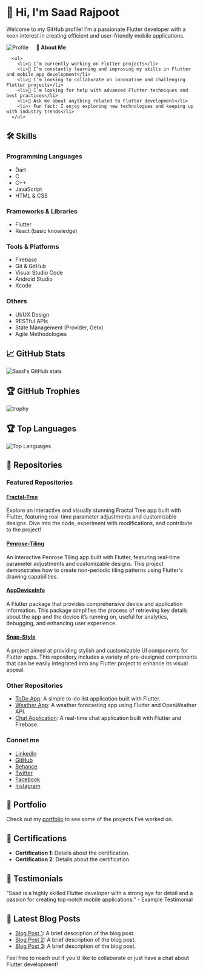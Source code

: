 # 👋 Hi, I'm Saad Rajpoot

Welcome to my GitHub profile! I'm a passionate Flutter developer with a keen interest in creating efficient and user-friendly mobile applications.

<p align="start">
  <img src="https://images.weserv.nl/?url=avatars.githubusercontent.com/u/72617801?v=4&h=300&w=300&fit=cover&mask=circle&maxage=7d" alt="Profile" align="left" style="margin-right: 20px;"/>
  <div>
       <b>🚀 About Me</b>

      <ul>
        <li>🔭 I’m currently working on Flutter projects</li>
        <li>🌱 I’m constantly learning and improving my skills in Flutter and mobile app development</li>
        <li>👯 I’m looking to collaborate on innovative and challenging Flutter projects</li>
        <li>🤔 I’m looking for help with advanced Flutter techniques and best practices</li>
        <li>💬 Ask me about anything related to Flutter development</li>
        <li>⚡ Fun fact: I enjoy exploring new technologies and keeping up with industry trends</li>
      </ul>
  </div>
</p>



## 🛠️ Skills

### Programming Languages
- Dart
- C
- C++
- JavaScript
- HTML & CSS

### Frameworks & Libraries
- Flutter
- React (basic knowledge)

### Tools & Platforms
- Firebase
- Git & GitHub
- Visual Studio Code
- Android Studio
- Xcode

### Others
- UI/UX Design
- RESTful APIs
- State Management (Provider, Getx)
- Agile Methodologies

## 📈 GitHub Stats

![Saad's GitHub stats](https://github-readme-stats.vercel.app/api?username=Saad-Rajpoot&show_icons=true&theme=radical)

## 🏆 GitHub Trophies

![trophy](https://github-profile-trophy.vercel.app/?username=Saad-Rajpoot&theme=onedark)

## 🏆 Top Languages

![Top Languages](https://github-readme-stats.vercel.app/api/top-langs/?username=Saad-Rajpoot&layout=compact&theme=radical)

## 📂 Repositories

### Featured Repositories

#### [Fractal-Tree](https://github.com/Saad-Rajpoot/Fractal-Tree)
Explore an interactive and visually stunning Fractal Tree app built with Flutter, featuring real-time parameter adjustments and customizable designs. Dive into the code, experiment with modifications, and contribute to the project!

#### [Penrose-Tiling](https://github.com/Saad-Rajpoot/Penrose-Tiling)
An interactive Penrose Tiling app built with Flutter, featuring real-time parameter adjustments and customizable designs. This project demonstrates how to create non-periodic tiling patterns using Flutter's drawing capabilities.

#### [AppDeviceInfo](https://github.com/Saad-Rajpoot/AppDeviceInfo)
A Flutter package that provides comprehensive device and application information. This package simplifies the process of retrieving key details about the app and the device it’s running on, useful for analytics, debugging, and enhancing user experience.

#### [Snap-Style](https://github.com/Saad-Rajpoot/Snap-Style)
A project aimed at providing stylish and customizable UI components for Flutter apps. This repository includes a variety of pre-designed components that can be easily integrated into any Flutter project to enhance its visual appeal.

### Other Repositories
- [ToDo App](https://github.com/YOUR_GITHUB_USERNAME/todo-app): A simple to-do list application built with Flutter.
- [Weather App](https://github.com/YOUR_GITHUB_USERNAME/weather-app): A weather forecasting app using Flutter and OpenWeather API.
- [Chat Application](https://github.com/YOUR_GITHUB_USERNAME/chat-app): A real-time chat application built with Flutter and Firebase.

### Connet me

  - [LinkedIn](https://www.linkedin.com/in/saad-rajpoot-b3ba85225/)
  - [GitHub](https://www.github.com/Saad-Rajpoot/)
  - [Behance](https://www.behance.net/saadrajpoot5/)
  - [Twitter](https://www.twitter.com/saadi47123/)
  - [Facebook](https://www.facebook.com/saad.saad.9083477/)
  - [Instagram](https://www.instagram.com/saadrajpoot42/)

## 💼 Portfolio

Check out my [portfolio](https://saad-rajpoot.github.io/) to see some of the projects I've worked on.

## 📄 Certifications

- **Certification 1**: Details about the certification.
- **Certification 2**: Details about the certification.

## 🌟 Testimonials

"Saad is a highly skilled Flutter developer with a strong eye for detail and a passion for creating top-notch mobile applications." - Example Testimonial

## 📝 Latest Blog Posts

- [Blog Post 1](YOUR_BLOG_LINK_1): A brief description of the blog post.
- [Blog Post 2](YOUR_BLOG_LINK_2): A brief description of the blog post.
- [Blog Post 3](YOUR_BLOG_LINK_3): A brief description of the blog post.

Feel free to reach out if you'd like to collaborate or just have a chat about Flutter development!
